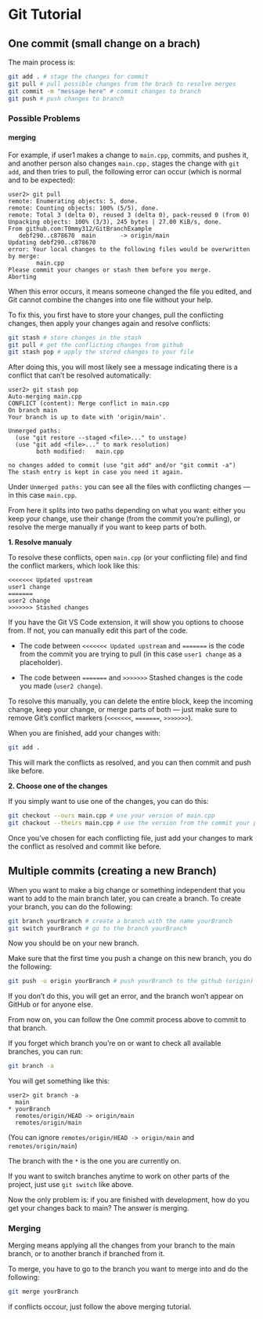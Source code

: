 # Git Tutorial

## One commit (small change on a brach)

The main process is:
``` sh
git add . # stage the changes for commit
git pull # pull possible changes from the brach to resolve merges
git commit -m "message here" # commit changes to branch
git push # push changes to branch
```
### Possible Problems

#### merging

For example, if user1 makes a change to `main.cpp`, commits, and pushes it, and another person also changes `main.cpp,` stages the change with `git add`, and then tries to pull, the following error can occur (which is normal and to be expected):

```
user2> git pull
remote: Enumerating objects: 5, done.
remote: Counting objects: 100% (5/5), done.
remote: Total 3 (delta 0), reused 3 (delta 0), pack-reused 0 (from 0)
Unpacking objects: 100% (3/3), 245 bytes | 27.00 KiB/s, done.
From github.com:T0mmy312/GitBranchExample
   debf290..c878670  main       -> origin/main
Updating debf290..c878670
error: Your local changes to the following files would be overwritten by merge:
        main.cpp
Please commit your changes or stash them before you merge.
Aborting
```

When this error occurs, it means someone changed the file you edited, and Git cannot combine the changes into one file without your help.

To fix this, you first have to store your changes, pull the conflicting changes, then apply your changes again and resolve conflicts:

``` sh
git stash # store changes in the stash
git pull # get the conflicting changes from github
git stash pop # apply the stored changes to your file
```

After doing this, you will most likely see a message indicating there is a conflict that can’t be resolved automatically:

```
user2> git stash pop
Auto-merging main.cpp
CONFLICT (content): Merge conflict in main.cpp
On branch main
Your branch is up to date with 'origin/main'.

Unmerged paths:
  (use "git restore --staged <file>..." to unstage)
  (use "git add <file>..." to mark resolution)
        both modified:   main.cpp

no changes added to commit (use "git add" and/or "git commit -a")
The stash entry is kept in case you need it again.
```

Under `Unmerged paths:` you can see all the files with conflicting changes — in this case `main.cpp`.

From here it splits into two paths depending on what you want: either you keep your change, use their change (from the commit you’re pulling), or resolve the merge manually if you want to keep parts of both.

**1. Resolve manualy** 

To resolve these conflicts, open `main.cpp` (or your conflicting file) and find the conflict markers, which look like this:

```
<<<<<<< Updated upstream
user1 change 
=======
user2 change 
>>>>>>> Stashed changes
```

If you have the Git VS Code extension, it will show you options to choose from. If not, you can manually edit this part of the code.

- The code between `<<<<<<< Updated upstream` and `=======` is the code from the commit you are trying to pull (in this case `user1 change` as a placeholder).

- The code between `=======` and `>>>>>>>` Stashed changes is the code you made (`user2 change`).

To resolve this manually, you can delete the entire block, keep the incoming change, keep your change, or merge parts of both — just make sure to remove Git’s conflict markers (`<<<<<<<`, `=======`, `>>>>>>>`).

When you are finished, add your changes with:

``` sh
git add .
```

This will mark the conflicts as resolved, and you can then commit and push like before.

**2. Choose one of the changes**

If you simply want to use one of the changes, you can do this:

``` sh
git checkout --ours main.cpp # use your version of main.cpp
git chackout --theirs main.cpp # use the version from the commit your pulling
```

Once you’ve chosen for each conflicting file, just add your changes to mark the conflict as resolved and commit like before.

## Multiple commits (creating a new Branch)

When you want to make a big change or something independent that you want to add to the main branch later, you can create a branch. To create your branch, you can do the following:

``` sh
git branch yourBranch # create a branch with the name yourBranch
git switch yourBranch # go to the branch yourBranch
```

Now you should be on your new branch.

Make sure that the first time you push a change on this new branch, you do the following:

```sh
git push -u origin yourBranch # push yourBranch to the github (origin)
```

If you don’t do this, you will get an error, and the branch won’t appear on GitHub or for anyone else.

From now on, you can follow the One commit process above to commit to that branch.

If you forget which branch you’re on or want to check all available branches, you can run:

``` sh
git branch -a
```

You will get something like this:

```
user2> git branch -a
  main
* yourBranch
  remotes/origin/HEAD -> origin/main
  remotes/origin/main
```

(You can ignore `remotes/origin/HEAD -> origin/main` and `remotes/origin/main`)

The branch with the `*` is the one you are currently on.

If you want to switch branches anytime to work on other parts of the project, just use `git switch` like above.

Now the only problem is: if you are finished with development, how do you get your changes back to main? The answer is merging.

### Merging

Merging means applying all the changes from your branch to the main branch, or to another branch if branched from it.

To merge, you have to go to the branch you want to merge into and do the following:
``` sh
git merge yourBranch
```

if conflicts occour, just follow the above merging tutorial.